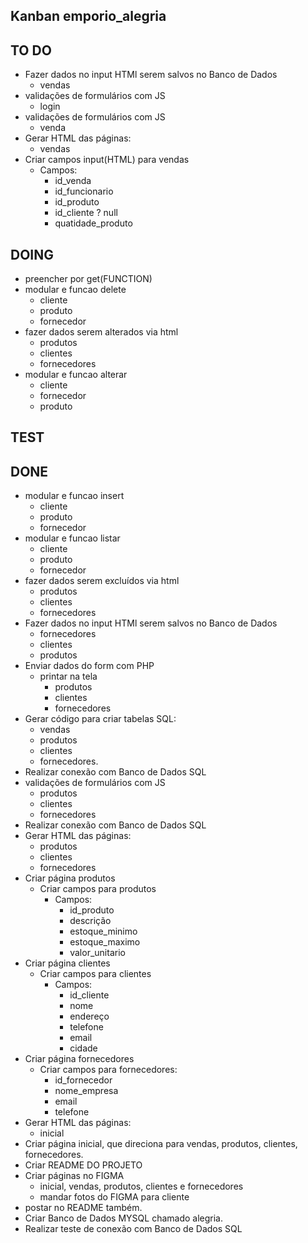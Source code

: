 ## **Kanban emporio_alegria**

## TO DO

- Fazer dados no input HTMl serem salvos no Banco de Dados
  - vendas
- validações de formulários com JS
  -   login
- validações de formulários com JS
  -   venda
- Gerar HTML das páginas:
  - vendas
- Criar campos input(HTML) para vendas
  - Campos:
    - id_venda
    - id_funcionario
    - id_produto
    - id_cliente ? null
    - quatidade_produto

## DOING

- preencher por get(FUNCTION)
- modular e funcao delete 
  - cliente
  - produto
  - fornecedor
- fazer dados serem alterados via html
  - produtos
  - clientes
  - fornecedores
- modular e funcao alterar
    - cliente
    - fornecedor
    - produto

## TEST

## DONE

- modular e funcao insert
  - cliente
  - produto
  - fornecedor
- modular e funcao listar 
  - cliente
  - produto
  - fornecedor
- fazer dados serem excluídos via html
  - produtos
  - clientes
  - fornecedores
- Fazer dados no input HTMl serem salvos no Banco de Dados
  - fornecedores
  - clientes
  - produtos
- Enviar dados do form com PHP
  - printar na tela
    - produtos
    - clientes
    - fornecedores
- Gerar código para criar tabelas SQL:
  - vendas
  - produtos
  - clientes
  - fornecedores.
- Realizar conexão com Banco de Dados SQL
- validações de formulários com JS
  -   produtos
  -   clientes
  -   fornecedores
- Realizar conexão com Banco de Dados SQL
- Gerar HTML das páginas:
  - produtos
  - clientes
  - fornecedores
- Criar página produtos
  - Criar campos para produtos
    - Campos:
      - id_produto
      - descrição
      - estoque_minimo
      - estoque_maximo
      - valor_unitario
- Criar página clientes 
  - Criar campos para clientes
    - Campos:
      - id_cliente
      -   nome
      -   endereço
      -   telefone
      -   email
      -   cidade
- Criar página fornecedores
  - Criar campos para fornecedores:
    - id_fornecedor
    - nome_empresa
    - email
    - telefone
- Gerar HTML das páginas:
  - inicial
- Criar página inicial, que direciona para vendas, produtos, clientes, fornecedores.
- Criar README DO PROJETO
- Criar páginas no FIGMA
  - inicial, vendas, produtos, clientes e fornecedores
  - mandar fotos do FIGMA para cliente
- postar no README também.
- Criar Banco de Dados MYSQL chamado alegria.
- Realizar teste de conexão com Banco de Dados SQL

